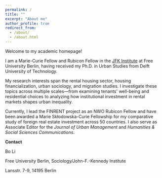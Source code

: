 ```yaml
---
permalink: /
title: ""
excerpt: "About me"
author_profile: true
redirect_from: 
  - /about/
  - /about.html
---
```


Welcome to my academic homepage!

I am a Marie-Curie Fellow and Rubicon Fellow in the [JFK Institute](https://www.jfki.fu-berlin.de/en/index.html) at Free University Berlin, having received my Ph.D. in Urban Studies from Delft University of Technology.

My research interests span the rental housing sector, housing financialization, urban sociology, and migration studies. I investigate these topics across multiple scales—from examining tenants' well-being and residential choices to analyzing how institutional investment in rental markets shapes urban inequality.

Currently, I lead the FINRENT project as an NWO Rubicon Fellow and have been awarded a Marie Skłodowska-Curie Fellowship for my comparative study of foreign real estate investment across 50 countries. I also serve as Associate Editor for the *Journal of Urban Management* and *Humanities & Social Sciences Communications*.

**Contact**

Bo Li

Free University Berlin, Sociology/John-F.-Kennedy Institute

Lansstr. 7-9, 14195 Berlin


